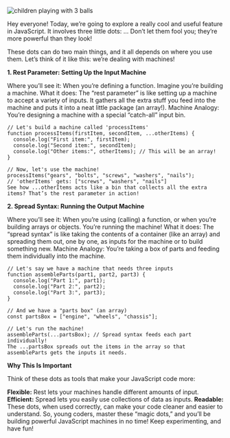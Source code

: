 ![children playing with 3 balls](https://agunechembaekene.wordpress.com/wp-content/uploads/2025/04/3_black_children_playing_with_a_transparent.jpeg?w=1024)

Hey everyone! Today, we’re going to explore a really cool and useful feature in JavaScript. It involves three little dots: ... Don’t let them fool you; they’re more powerful than they look!

These dots can do two main things, and it all depends on where you use them. Let’s think of it like this: we’re dealing with machines!

**1. Rest Parameter: Setting Up the Input Machine**

Where you’ll see it: When you’re defining a function. Imagine you’re building a machine.
What it does: The “rest parameter” is like setting up a machine to accept a variety of inputs. It gathers all the extra stuff you feed into the machine and puts it into a neat little package (an array!).
Machine Analogy: You’re designing a machine with a special “catch-all” input bin.
```
// Let's build a machine called 'processItems'
function processItems(firstItem, secondItem, ...otherItems) {
  console.log("First item:", firstItem);
  console.log("Second item:", secondItem);
  console.log("Other items:", otherItems); // This will be an array!
}
 
// Now, let's use the machine!
processItems("gears", "bolts", "screws", "washers", "nails"); 
// 'otherItems' gets: ["screws", "washers", "nails"]
See how ...otherItems acts like a bin that collects all the extra items? That’s the rest parameter in action!
```
**2. Spread Syntax: Running the Output Machine**

Where you’ll see it: When you’re using (calling) a function, or when you’re building arrays or objects. You’re running the machine!
What it does: The “spread syntax” is like taking the contents of a container (like an array) and spreading them out, one by one, as inputs for the machine or to build something new.
Machine Analogy: You’re taking a box of parts and feeding them individually into the machine.

```
// Let's say we have a machine that needs three inputs
function assembleParts(part1, part2, part3) {
  console.log("Part 1:", part1);
  console.log("Part 2:", part2);
  console.log("Part 3:", part3);
}
 
// And we have a "parts box" (an array)
const partsBox = ["engine", "wheels", "chassis"];
 
// Let's run the machine!
assembleParts(...partsBox); // Spread syntax feeds each part individually!
The ...partsBox spreads out the items in the array so that assembleParts gets the inputs it needs.
```
**Why This Is Important**

Think of these dots as tools that make your JavaScript code more:

**Flexible:** Rest lets your machines handle different amounts of input.
**Efficient:** Spread lets you easily use collections of data as inputs.
**Readable:** These dots, when used correctly, can make your code cleaner and easier to understand.
So, young coders, master these “magic dots,” and you’ll be building powerful JavaScript machines in no time! Keep experimenting, and have fun!
